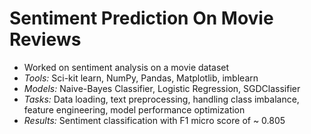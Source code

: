 # Sentiment Prediction On Movie Reviews

- Worked on sentiment analysis on a movie dataset
- *Tools:* Sci-kit learn, NumPy, Pandas, Matplotlib, imblearn
- *Models:* Naive-Bayes Classifier, Logistic Regression, SGDClassifier
- *Tasks:* Data loading, text preprocessing, handling class imbalance, feature engineering, model performance optimization
- *Results:* Sentiment classification with F1 micro score of ~ 0.805
